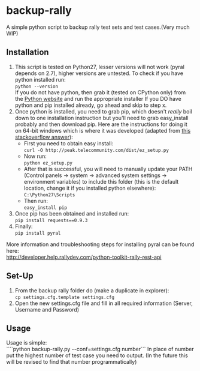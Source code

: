 backup-rally
============

A simple python script to backup rally test sets and test cases.(Very much WIP)

Installation
------------
1. This script is tested on Python27, lesser versions will not work (pyral depends on 2.7), higher versions are untested. To check if you have python installed run:  
    ````python --version````  
If you do not have python, then grab it (tested on CPython only) from the [Python website](http://www.python.org/download/releases/2.7.3/) and run the appropriate installer
If you DO have python and pip installed already, go ahead and skip to step x.  
2. Once python is installed, you need to grab pip, which doesn't *really* boil down to one installation instruction but you'll need to grab easy_install probably and then download pip. Here are the instructions for doing it on 64-bit windows which is where it was developed (adapted from [this stackoverflow answer](http://stackoverflow.com/a/9038397/1167456)):  
	* First you need to obtain easy install:  
	    ````curl -O http://peak.telecommunity.com/dist/ez_setup.py````
	* Now run:  
	    ````python ez_setup.py````
	* After that is successful, you will need to manually update your PATH (Control panels -> system -> advanced system settings -> environment variables) to include this folder (this is the default location, change it if you installed python elsewhere):  
	    ````C:\Python27\Scripts````  
	* Then run:  
	    ````easy_install pip````
3. Once pip has been obtained and installed run:  
   ````pip install requests==0.9.3````
4. Finally:  
    ````pip install pyral````

More information and troubleshooting steps for installing pyral can be found here:  
<http://developer.help.rallydev.com/python-toolkit-rally-rest-api> 


Set-Up
------
1. From the backup rally folder do (make a duplicate in explorer):  
    ````cp settings.cfg.template settings.cfg````
2. Open the new settings.cfg file and fill in all required information (Server, Username and Password)

Usage
-----

Usage is simple:  
     ````python backup-rally.py --conf=settings.cfg number```
In place of number put the highest number of test case you need to output. (In the future this will be revised to find that number programmatically)
